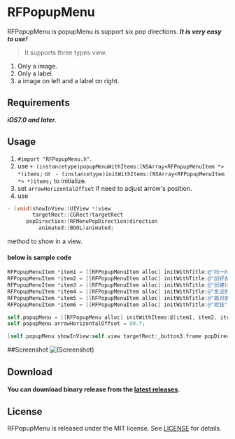 # RFPopupMenu
RFPopupMenu is popupMenu is support  six pop directions.
***It is very easy to use!***
> It supports three types view.
1. Only a image.
2. Only a label.
3. a image on left and a label on right.


##  Requirements
_**iOS7.0 and later.**_


##  Usage
1. `#import "RFPopupMenu.h"`.
2. use `+ (instancetype)popupMenuWithItems:(NSArray<RFPopupMenuItem *> *)items;` or ` - (instancetype)initWithItems:(NSArray<RFPopupMenuItem *> *)items;` to initialize.
3. set `arrowHorizontalOffset` if need to adjust arrow's position.
4. use

```objective-c
- (void)showInView:(UIView *)view
        targetRect:(CGRect)targetRect
      popDirection:(RFMenuPopDirection)direction
          animated:(BOOL)animated;
```

method to show in a view.



#### below is sample code
```objective-c
RFPopupMenuItem *item1 = [[RFPopupMenuItem alloc] initWithTitle:@"扫一扫" image:[UIImage imageNamed:@"scan"] target:self action:@selector(itemClicked:)];
RFPopupMenuItem *item2 = [[RFPopupMenuItem alloc] initWithTitle:@"加好友" image:[UIImage imageNamed:@"add"] target:self action:@selector(itemClicked:)];
RFPopupMenuItem *item3 = [[RFPopupMenuItem alloc] initWithTitle:@"创建讨论组" image:[UIImage imageNamed:@"chat"] target:self action:@selector(itemClicked:)];
RFPopupMenuItem *item4 = [[RFPopupMenuItem alloc] initWithTitle:@"发送到电脑" image:[UIImage imageNamed:@"computer"] target:self action:@selector(itemClicked:)];
RFPopupMenuItem *item5 = [[RFPopupMenuItem alloc] initWithTitle:@"面对面传" image:[UIImage imageNamed:@"change"] target:self action:@selector(itemClicked:)];
RFPopupMenuItem *item6 = [[RFPopupMenuItem alloc] initWithTitle:@"收钱" image:[UIImage imageNamed:@"money"] target:self action:@selector(itemClicked:)];

self.popupMenu = [[RFPopupMenu alloc] initWithItems:@[item1, item2, item3, item4, item5, item6]];
self.popupMenu.arrowHorizontalOffset = 90.f;

[self.popupMenu showInView:self.view targetRect:_button3.frame popDirection:RFMenuPopDirectionTopRight animated:YES];
```

##Screenshot
![(Screenshot)](https://github.com/wangruofeng/RFSPopupMenu/raw/master/Sample.gif)


##  Download
####  You can download binary release from the [latest releases](https://github.com/wangruofeng/RFPopupMenu/archive/master.zip).


## License
RFPopupMenu is released under the MIT license. See [LICENSE](/LICENSE) for details.

